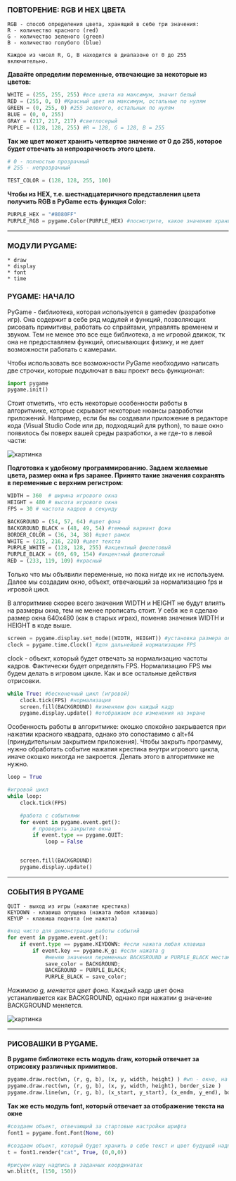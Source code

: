 ### ПОВТОРЕНИЕ: RGB И HEX ЦВЕТА

```
RGB - способ определения цвета, хранящий в себе три значения:
R - количество красного (red)
G - количество зеленого (green)
B - количество голубого (blue)

Каждое из чисел R, G, B находится в диапазоне от 0 до 255 включительно.
```

**Давайте определим переменные, отвечающие за некоторые из цветов:**
```py
WHITE = (255, 255, 255) #все цвета на максимум, значит белый
RED = (255, 0, 0) #Красный цвет на максимум, остальные по нулям
GREEN = (0, 255, 0) #255 зеленого, остальных по нулям
BLUE = (0, 0, 255) 
GRAY = (217, 217, 217) #светлосерый
PUPLE = (128, 128, 255) #R = 128, G = 128, B = 255
```

**Так же цвет может хранить четвертое значение от 0 до 255, которое будет отвечать за непрозрачность этого цвета.**
```py
# 0 - полностью прозрачный
# 255 - непрозрачный

TEST_COLOR = (128, 128, 255, 100)
```

**Чтобы из HEX, т.е. шестнадцатеричного представления цвета получить RGB в PyGame есть функция Color:**
```py
PURPLE_HEX = "#8080FF"
PURPLE_RGB = pygame.Color(PURPLE_HEX) #посмотрите, какое значение хранится в PURPLE_RGB 
```

---
### МОДУЛИ PYGAME:
```
* draw 
* display
* font
* time
```

### PYGAME: НАЧАЛО
PyGame - библиотека, которая используется в gamedev (разработке игр). Она содержит в себе ряд модулей и функций, позволяющих рисовать примитивы, работать со спрайтами, управлять временем и звуком. Тем не менее это все еще библиотека, а не игровой движок, тк она не предоставляем функций, описывающих физику, и не дает возможности работать с камерами. 

Чтобы использовать все возможности PyGame необходимо написать две строчки, которые подключат в ваш проект весь функционал:
```py
import pygame
pygame.init()
```

Стоит отметить, что есть некоторые особенности работы в алгоритмике, которые скрывают некоторые нюансы разработки приложений. Например, если бы вы создавали приложение в редакторе кода (Visual Studio Code или др, подходящий для python), то ваше окно появилось бы поверх вашей среды разработки, а не где-то в левой части:

![картинка](../images/pygame_window.jpg)

**Подготовка к удобному программированию. Задаем желаемые цвета, размер окна и fps заранее. Принято такие значения сохранять в переменные с верхним регистром:**
```py
WIDTH = 360  # ширина игрового окна
HEIGHT = 480 # высота игрового окна
FPS = 30 # частота кадров в секунду

BACKGROUND = (54, 57, 64) #цвет фона
BACKGROUND_BLACK = (48, 49, 54) #темный вариант фона
BORDER_COLOR = (36, 34, 38) #цвет рамок
WHITE = (215, 216, 220) #цвет текста
PURPLE_WHITE = (128, 128, 255) #акцентный фиолетовый
PURPLE_BLACK = (69, 69, 154) #акцентный фиолетовый
RED = (233, 119, 109) #красный
```


Только что мы объявили переменные, но пока нигде их не используем. Далее мы создадим окно, объект, отвечающий за нормализацию fps и игровой цикл. 

В алгоритмике скорее всего значения WIDTH и HEIGHT не будут влиять на размеры окна, тем не менее прописать стоит. У себя же я сделаю размер окна 640х480 (как в старых играх), поменяв значения WIDTH и HEIGHT в коде выше.
```py
screen = pygame.display.set_mode((WIDTH, HEIGHT)) #установка размера окна, (WIDTH, HEIGHT) - тапл
clock = pygame.time.Clock() #для дальнейшей нормализации FPS
```

clock - объект, который будет отвечать за нормализацию частоты кадров. Фактически будет определять FPS. Нормализацию FPS мы будем делать в игровом цикле. Как и все остальные действия отрисовки. 
```py
while True: #бесконечный цикл (игровой)
    clock.tick(FPS) #нормализация
    screen.fill(BACKGROUND) #изменяем фон каждый кадр
    pygame.display.update() #отображаем все изменения на экране
```


Особенность работы в алгоритмике: окошко спокойно закрывается при нажатии красного квадрата, однако это сопоставимо с alt+f4 (принудительным закрытием приложения). Чтобы закрыть программу, нужно обработать событие нажатия крестика внутри игрового цикла, иначе окошко никогда не закроется. Делать этого в алгоритмике не нужно.
```py
loop = True

#игровой цикл
while loop:
    clock.tick(FPS)

    #работа с событиями
    for event in pygame.event.get():
        # проверить закрытие окна
        if event.type == pygame.QUIT:
            loop = False


    screen.fill(BACKGROUND)
    pygame.display.update()
```

---
### СОБЫТИЯ В PYGAME

```
QUIT - выход из игры (нажатие крестика)
KEYDOWN - клавиша опущена (нажата любая клавиша)
KEYUP - клавиша поднята (не нажата)
```
```py
#код чисто для демонстрации работы событий
for event in pygame.event.get():
    if event.type == pygame.KEYDOWN: #если нажата любая клавиша
        if event.key == pygame.K_g: #если нажата g
            #меняю значения переменных BACKGROUND и PURPLE_BLACK местами, чтобы поменялся цвет фона
            save_color = BACKGROUND;
            BACKGROUND = PURPLE_BLACK;
            PURPLE_BLACK = save_color;
```


*Нажимаю g, меняется цвет фона.*
Каждый кадр цвет фона устаналивается как BACKGROUND, однако при нажатии g значение BACKGROUND меняется.

![картинка](../images/pygameonkeyg.gif)

---
### РИСОВАШКИ В PYGAME.

**В pygame библиотеке есть модуль draw, который отвечает за отрисовку различных примитивов.**
```py
pygame.draw.rect(wn, (r, g, b), (x, y, width, height) ) #wn - окно, на котором рисуем
pygame.draw.rect(wn, (r, g, b), (x, y, width, height), border_size ) 
pygame.draw.line(wn, (r, g, b), (x_start, y_start), (x_endm, y_end), border_size)
```

**Так же есть модуль font, который отвечает за отображение текста на окне**
```py
#создаем объект, отвечающий за стартовые настройки шрифта
font1 = pygame.font.Font(None, 60)

#создаем объект, который будет хранить в себе текст и цвет будущей надписи
t = font1.render("cat", True, (0,0,0)) 

#рисуем нашу надпись в заданных координатах
wn.blit(t, (150, 150))
```
